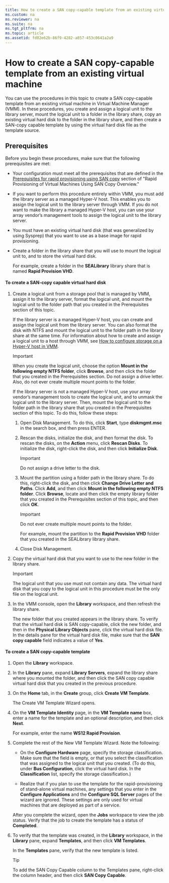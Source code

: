 ```yaml
---
title: How to create a SAN copy-capable template from an existing virtual machine
ms.custom: na
ms.reviewer: na
ms.suite: na
ms.tgt_pltfrm: na
ms.topic: article
ms.assetid: fd02e62b-86f9-4282-a857-453c0641a2a9
---
```

# How to create a SAN copy-capable template from an existing virtual machine
You can use the procedures in this topic to create a SAN copy-capable template from an existing virtual machine in Virtual Machine Manager (VMM). In these procedures, you create and assign a logical unit to the library server, mount the logical unit to a folder in the library share, copy an existing virtual hard disk to the folder in the library share, and then create a SAN-copy capable template by using the virtual hard disk file as the template source.

## Prerequisites
Before you begin these procedures, make sure that the following prerequisites are met:

-   Your configuration must meet all the prerequisites that are defined in the [Prerequisites for rapid provisioning using SAN copy](Using-SAN-copy-to-rapidly-provision-virtual-machines.md#BKMK_prereq) section of "Rapid Provisioning of Virtual Machines Using SAN Copy Overview."

-   If you want to perform this procedure entirely within VMM, you must add the library server as a managed Hyper-V host. This enables you to assign the logical unit to the library server through VMM. If you do not want to make the library a managed Hyper-V host, you can use your array vendor’s management tools to assign the logical unit to the library server.

-   You must have an existing virtual hard disk (that was generalized by using Sysprep) that you want to use as a base image for rapid provisioning.

-   Create a folder in the library share that you will use to mount the logical unit to, and to store the virtual hard disk.

    For example, create a folder in the **SEALibrary** library share that is named **Rapid Provision VHD**.

#### To create a SAN-copy capable virtual hard disk

1.  Create a logical unit from a storage pool that is managed by VMM, assign it to the library server, format the logical unit, and mount the logical unit to the folder path that you created in the Prerequisites section of this topic.

    If the library server is a managed Hyper-V host, you can create and assign the logical unit from the library server. You can also format the disk with NTFS and mount the logical unit to the folder path in the library share at the same time. For information about how to create and assign a logical unit to a host through VMM, see [How to configure storage on a Hyper-V host in VMM](How-to-configure-storage-on-a-Hyper-V-host-in-VMM.md).

    > [!IMPORTANT]
    > When you create the logical unit, choose the option **Mount in the following empty NTFS folder**, click **Browse**, and then click the folder that you created in the Prerequisites section. Do not assign a drive letter. Also, do not ever create multiple mount points to the folder.

    If the library server is not a managed Hyper-V host, use your array vendor’s management tools to create the logical unit, and to unmask the logical unit to the library server. Then, mount the logical unit to the folder path in the library share that you created in the Prerequisites section of this topic. To do this, follow these steps:

    1.  Open Disk Management. To do this, click **Start**, type **diskmgmt.msc** in the search box, and then press ENTER.

    2.  Rescan the disks, initialize the disk, and then format the disk. To rescan the disks, on the **Action** menu, click **Rescan Disks**. To initialize the disk, right-click the disk, and then click **Initialize Disk**.

        > [!IMPORTANT]
        > Do not assign a drive letter to the disk.

    3.  Mount the partition using a folder path in the library share. To do this, right-click the disk, and then click **Change Drive Letter and Paths**. Click **Add**, and then click **Mount in the following empty NTFS folder**. Click **Browse**, locate and then click the empty library folder that you created in the Prerequisites section of this topic, and then click **OK**.

        > [!IMPORTANT]
        > Do not ever create multiple mount points to the folder.

        For example, mount the partition to the **Rapid Provision VHD** folder that you created in the SEALibrary library share.

    4.  Close Disk Management.

2.  Copy the virtual hard disk that you want to use to the new folder in the library share.

    > [!IMPORTANT]
    > The logical unit that you use must not contain any data. The virtual hard disk that you copy to the logical unit in this procedure must be the only file on the logical unit.

3.  In the VMM console, open the **Library** workspace, and then refresh the library share.

    The new folder that you created appears in the library share. To verify that the virtual hard disk is SAN copy-capable, click the new folder, and then in the **Physical Library Objects** pane, click the virtual hard disk file. In the details pane for the virtual hard disk file, make sure that the **SAN copy capable** field indicates a value of **Yes**.

#### To create a SAN copy-capable template

1.  Open the **Library** workspace.

2.  In the **Library** pane, expand **Library Servers**, expand the library share where you mounted the folder, and then click the SAN copy capable virtual hard disk that you created in the previous procedure.

3.  On the **Home** tab, in the **Create** group, click **Create VM Template**.

    The Create VM Template Wizard opens.

4.  On the **VM Template Identity** page, in the **VM Template name** box, enter a name for the template and an optional description, and then click **Next**.

    For example, enter the name **WS12 Rapid Provision**.

5.  Complete the rest of the New VM Template Wizard. Note the following:

    -   On the **Configure Hardware** page, specify the storage classification. Make sure that the field is empty, or that you select the classification that was assigned to the logical unit that you created. (To do this, under **Bus Configuration**, click the virtual hard disk. In the **Classification** list, specify the storage classification.)

    -   Realize that if you plan to use the template for the rapid-provisioning of stand-alone virtual machines, any settings that you enter in the **Configure Applications** and the **Configure SQL Server** pages of the wizard are ignored. These settings are only used for virtual machines that are deployed as part of a service.

    After you complete the wizard, open the **Jobs** workspace to view the job status. Verify that the job to create the template has a status of **Completed**.

6.  To verify that the template was created, in the **Library** workspace, in the **Library** pane, expand **Templates**, and then click **VM Templates**.

    In the **Templates** pane, verify that the new template is listed.

    > [!TIP]
    > To add the SAN Copy Capable column to the Templates pane, right-click the column header, and then click **SAN Copy Capable**.



